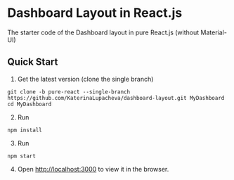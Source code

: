 # Dashboard Layout in React.js

The starter code of the Dashboard layout in pure React.js (without Material-UI)

## Quick Start

1. Get the latest version (clone the single branch)

```shell
git clone -b pure-react --single-branch https://github.com/KaterinaLupacheva/dashboard-layout.git MyDashboard
cd MyDashboard
```

2. Run

```shell
npm install
```

3. Run

```shell
npm start
```

4. Open [http://localhost:3000](http://localhost:3000) to view it in the browser.
